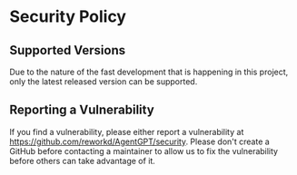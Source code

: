 # Security Policy

## Supported Versions

Due to the nature of the fast development that is happening in this project, only the latest released version can be supported.

## Reporting a Vulnerability

If you find a vulnerability, please either report a vulnerability at https://github.com/reworkd/AgentGPT/security. Please don't create a GitHub before contacting a maintainer to allow us  to fix the vulnerability before others can take advantage of it.
